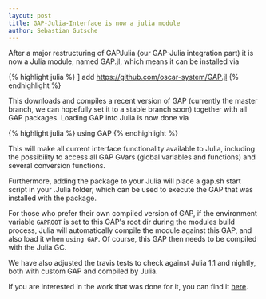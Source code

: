 ```yaml
---
layout: post
title: GAP-Julia-Interface is now a julia module
author: Sebastian Gutsche
---
```


After a major restructuring of GAPJulia (our GAP-Julia integration part)
it is now a Julia module, named GAP.jl, which means it can be installed via

{% highlight julia %}
] add https://github.com/oscar-system/GAP.jl
{% endhighlight %}

This downloads and compiles a recent version of GAP (currently the
master branch, we can hopefully set it to a stable branch soon) together
with all GAP packages. Loading GAP into Julia is now done via

{% highlight julia %}
using GAP
{% endhighlight %}

This will make all current interface functionality available to Julia,
including the possibility to access all GAP GVars (global variables and
functions) and several conversion functions.

Furthermore, adding the package to your Julia will place a gap.sh start
script in your .Julia folder, which can be used to execute the GAP that
was installed with the package.

For those who prefer their own compiled version of GAP, if the
environment variable `GAPROOT` is set to this GAP's root dir during the
modules build process, Julia will automatically compile the module
against this GAP, and also load it when `using GAP`. Of course, this GAP
then needs to be compiled with the Julia GC.

We have also adjusted the travis tests to check against Julia 1.1 and
nightly, both with custom GAP and compiled by Julia.

If you are interested in the work that was done for it, you can find it
[here](https://github.com/oscar-system/GAP.jl/pull/207).
